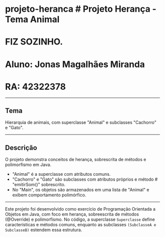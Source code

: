# projeto-heranca # Projeto Herança - Tema Animal
# FIZ SOZINHO.
# Aluno: Jonas Magalhães Miranda
# RA: 42322378

---

## Tema
Hierarquia de animais, com superclasse "Animal" e subclasses "Cachorro" e "Gato".

---

## Descrição
O projeto demonstra conceitos de herança, sobrescrita de métodos e polimorfismo em Java.
- "Animal" é a superclasse com atributos comuns.
- "Cachorro" e "Gato" são subclasses com atributos próprios e método # "emitirSom()" sobrescrito.
- No "Main", os objetos são armazenados em uma lista de "Animal" e exibem comportamento polimórfico.

---

Este projeto foi desenvolvido como exercício de Programação Orientada a Objetos em Java, com foco em herança, sobreescrita de métodos (@Override) e polimorfismo.
No código, a superclasse `Superclasse` define características e métodos comuns, enquanto as subclasses `(SubclasseA e SubclasseB)` estendem essa estrutura.